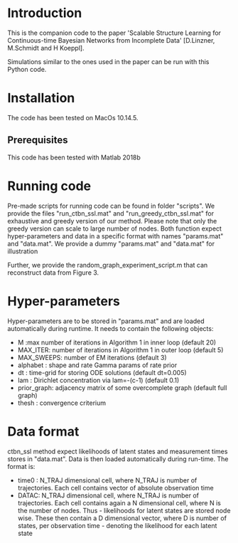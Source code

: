 # Introduction
This is the companion code to the paper 'Scalable Structure Learning for Continuous-time Bayesian Networks from Incomplete Data' [D.Linzner, M.Schmidt and H Koeppl].

Simulations similar to the ones used in the paper can be run with this Python code.

# Installation
The code has been tested on MacOs 10.14.5.
## Prerequisites
This code has been tested with Matlab 2018b


# Running code
Pre-made scripts for running code can be found in folder "scripts". We provide the files "run_ctbn_ssl.mat" and "run_greedy_ctbn_ssl.mat" for exhaustive and greedy version of our method. Please note that only the greedy version can scale to large number of nodes. Both function expect hyper-parameters and data in a specific format with names "params.mat" and "data.mat". We provide a dummy "params.mat" and "data.mat" for illustration

Further, we provide the random_graph_experiment_script.m that can reconstruct data from Figure 3.

# Hyper-parameters
Hyper-parameters are to be stored in "params.mat" and are loaded automatically during runtime. It needs to contain the following objects:
- M :max number of iterations in Algorithm 1 in inner loop (default 20)
- MAX_ITER: number of iterations in Algorithm 1 in outer loop (default 5)
- MAX_SWEEPS: number of EM iterations (default 3)
- alphabet : shape and rate Gamma params of rate prior
- dt       : time-grid for storing ODE solutions (default dt=0.005)
- lam      : Dirichlet concentration via lam=-(c-1) (default 0.1)
- prior_graph: adjacency matrix of some overcomplete graph (default full graph)
- thesh      : convergence criterium


# Data format
ctbn_ssl method expect likelihoods of latent states and measurement times stores in "data.mat". Data is then loaded automatically during run-time.
The format is:
- time0 : N_TRAJ dimensional cell, where N_TRAJ is number of trajectories. Each cell contains vector of absolute observation time
- DATAC: N_TRAJ dimensional cell, where N_TRAJ is number of trajectories. Each cell contains again a N dimensional cell, where N is the number of nodes. Thus - likelihoods for latent states are stored node wise. These then contain a D dimensional vector, where D is number of states, per observation time - denoting the likelihood for each latent state
         


